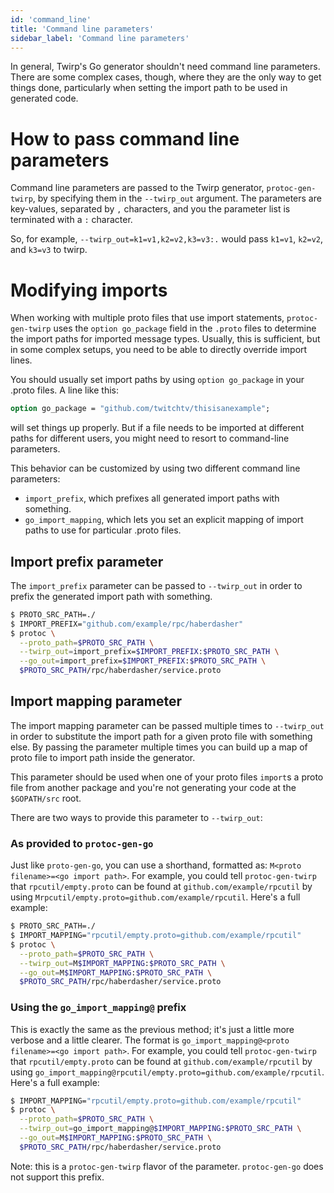 ```yaml
---
id: 'command_line'
title: 'Command line parameters'
sidebar_label: 'Command line parameters'
---
```


In general, Twirp's Go generator shouldn't need command line parameters. There
are some complex cases, though, where they are the only way to get things done,
particularly when setting the import path to be used in generated code.

# How to pass command line parameters

Command line parameters are passed to the Twirp generator, `protoc-gen-twirp`,
by specifying them in the `--twirp_out` argument. The parameters are key-values,
separated by `,` characters, and you the parameter list is terminated with a `:` character.

So, for example, `--twirp_out=k1=v1,k2=v2,k3=v3:.` would pass `k1=v1`, `k2=v2`,
and `k3=v3` to twirp.

# Modifying imports

When working with multiple proto files that use import statements,
`protoc-gen-twirp` uses the `option go_package` field in the `.proto` files to
determine the import paths for imported message types. Usually, this is
sufficient, but in some complex setups, you need to be able to directly override
import lines.

You should usually set import paths by using `option go_package` in your .proto
files. A line like this:

```protobuf
option go_package = "github.com/twitchtv/thisisanexample";
```

will set things up properly. But if a file needs to be imported at different
paths for different users, you might need to resort to command-line parameters.

This behavior can be customized by using two different command line parameters:

- `import_prefix`, which prefixes all generated import paths with something.
- `go_import_mapping`, which lets you set an explicit mapping of import paths to
  use for particular .proto files.

## Import prefix parameter

The `import_prefix` parameter can be passed to `--twirp_out` in order to prefix
the generated import path with something.

```sh
$ PROTO_SRC_PATH=./
$ IMPORT_PREFIX="github.com/example/rpc/haberdasher"
$ protoc \
  --proto_path=$PROTO_SRC_PATH \
  --twirp_out=import_prefix=$IMPORT_PREFIX:$PROTO_SRC_PATH \
  --go_out=import_prefix=$IMPORT_PREFIX:$PROTO_SRC_PATH \
  $PROTO_SRC_PATH/rpc/haberdasher/service.proto
```

## Import mapping parameter

The import mapping parameter can be passed multiple times to `--twirp_out` in
order to substitute the import path for a given proto file with something else.
By passing the parameter multiple times you can build up a map of proto file to
import path inside the generator.

This parameter should be used when one of your proto files `import`s a proto
file from another package and you're not generating your code at the
`$GOPATH/src` root.

There are two ways to provide this parameter to `--twirp_out`:

### As provided to `protoc-gen-go`

Just like `proto-gen-go`, you can use a shorthand, formatted as: `M<proto filename>=<go import path>`. For example, you could tell `protoc-gen-twirp` that
`rpcutil/empty.proto` can be found at `github.com/example/rpcutil` by using
`Mrpcutil/empty.proto=github.com/example/rpcutil`. Here's a full example:

```sh
$ PROTO_SRC_PATH=./
$ IMPORT_MAPPING="rpcutil/empty.proto=github.com/example/rpcutil"
$ protoc \
  --proto_path=$PROTO_SRC_PATH \
  --twirp_out=M$IMPORT_MAPPING:$PROTO_SRC_PATH \
  --go_out=M$IMPORT_MAPPING:$PROTO_SRC_PATH \
  $PROTO_SRC_PATH/rpc/haberdasher/service.proto
```

### Using the `go_import_mapping@` prefix

This is exactly the same as the previous method; it's just a little more verbose
and a little clearer. The format is `go_import_mapping@<proto filename>=<go import path>`. For example, you could tell `protoc-gen-twirp` that
`rpcutil/empty.proto` can be found at `github.com/example/rpcutil` by using
`go_import_mapping@rpcutil/empty.proto=github.com/example/rpcutil`. Here's a
full example:

```sh
$ IMPORT_MAPPING="rpcutil/empty.proto=github.com/example/rpcutil"
$ protoc \
  --proto_path=$PROTO_SRC_PATH \
  --twirp_out=go_import_mapping@$IMPORT_MAPPING:$PROTO_SRC_PATH \
  --go_out=M$IMPORT_MAPPING:$PROTO_SRC_PATH \
  $PROTO_SRC_PATH/rpc/haberdasher/service.proto
```

Note: this is a `protoc-gen-twirp` flavor of the parameter. `protoc-gen-go` does
not support this prefix.
